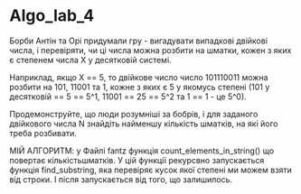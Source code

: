 # Algo_lab_4

Борби Антін та Орі придумали гру - вигадувати випадкові двійкові числа, і перевіряти, чи ці числа можна розбити на шматки, кожен з яких є степенем числа X у десятковій системі.

Наприклад, якщо X == 5, то двійкове число число 101110011 можна розбити на 101, 11001 та 1, кожне з яких є 5 у якомусь степені (101 у десятковій == 5 == 5^1, 11001 == 25 == 5^2 та 1 == 1 - це 5^0).

Продемонструйте, що люди розумніші за бобрів, і для заданого двійкового числа N знайдіть найменшу кількість шматків, на які його треба розбивати.

МІЙ АЛГОРИТМ:
 у Файлі fantz функція count_elements_in_string() що повертає кількістьшматків. У цій функції рекурсвно запускається функція find_substring, яка перевіряє кусок якої степені ми можем взяти від строки. І після запускається від того, що залишилось.
